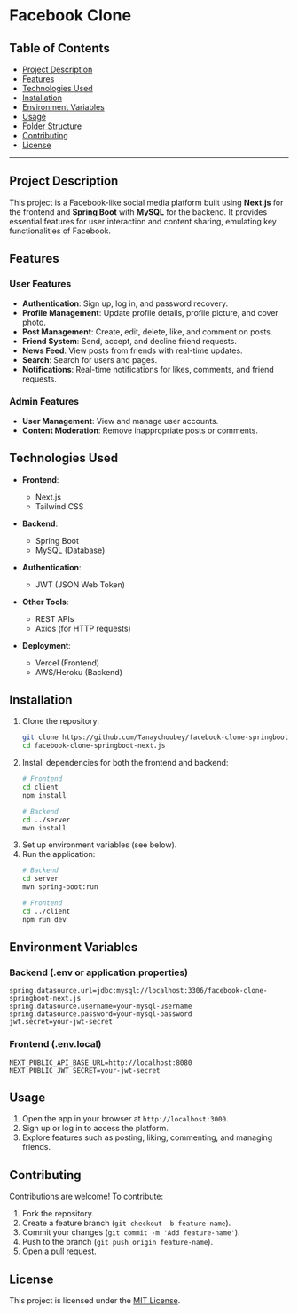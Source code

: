 # Facebook Clone

## Table of Contents

- [Project Description](#project-description)
- [Features](#features)
- [Technologies Used](#technologies-used)
- [Installation](#installation)
- [Environment Variables](#environment-variables)
- [Usage](#usage)
- [Folder Structure](#folder-structure)
- [Contributing](#contributing)
- [License](#license)

---

## Project Description

This project is a Facebook-like social media platform built using **Next.js** for the frontend and **Spring Boot** with **MySQL** for the backend. It provides essential features for user interaction and content sharing, emulating key functionalities of Facebook.

## Features

### User Features
- **Authentication**: Sign up, log in, and password recovery.
- **Profile Management**: Update profile details, profile picture, and cover photo.
- **Post Management**: Create, edit, delete, like, and comment on posts.
- **Friend System**: Send, accept, and decline friend requests.
- **News Feed**: View posts from friends with real-time updates.
- **Search**: Search for users and pages.
- **Notifications**: Real-time notifications for likes, comments, and friend requests.

### Admin Features
- **User Management**: View and manage user accounts.
- **Content Moderation**: Remove inappropriate posts or comments.

## Technologies Used

- **Frontend**:
  - Next.js
  - Tailwind CSS

- **Backend**:
  - Spring Boot
  - MySQL (Database)

- **Authentication**:
  - JWT (JSON Web Token)

- **Other Tools**:
  - REST APIs
  - Axios (for HTTP requests)

- **Deployment**:
  - Vercel (Frontend)
  - AWS/Heroku (Backend)

## Installation

1. Clone the repository:
   ```bash
   git clone https://github.com/Tanaychoubey/facebook-clone-springboot-next.js.git
   cd facebook-clone-springboot-next.js
   ```
2. Install dependencies for both the frontend and backend:
   ```bash
   # Frontend
   cd client
   npm install

   # Backend
   cd ../server
   mvn install
   ```
3. Set up environment variables (see below).
4. Run the application:
   ```bash
   # Backend
   cd server
   mvn spring-boot:run

   # Frontend
   cd ../client
   npm run dev
   ```

## Environment Variables

### Backend (.env or application.properties)

```properties
spring.datasource.url=jdbc:mysql://localhost:3306/facebook-clone-springboot-next.js
spring.datasource.username=your-mysql-username
spring.datasource.password=your-mysql-password
jwt.secret=your-jwt-secret
```

### Frontend (.env.local)

```env
NEXT_PUBLIC_API_BASE_URL=http://localhost:8080
NEXT_PUBLIC_JWT_SECRET=your-jwt-secret
```

## Usage

1. Open the app in your browser at `http://localhost:3000`.
2. Sign up or log in to access the platform.
3. Explore features such as posting, liking, commenting, and managing friends.

## Contributing

Contributions are welcome! To contribute:
1. Fork the repository.
2. Create a feature branch (`git checkout -b feature-name`).
3. Commit your changes (`git commit -m 'Add feature-name'`).
4. Push to the branch (`git push origin feature-name`).
5. Open a pull request.

## License

This project is licensed under the [MIT License](LICENSE).
